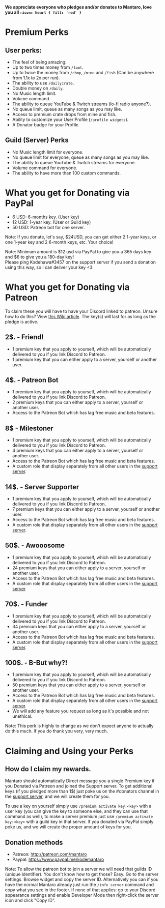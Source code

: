 **We appreciate everyone who pledges and/or donates to Mantaro, love you all `:icon: heart { fill: 'red' }`**

# Premium Perks

## User perks:
* The feel of being amazing.
* Up to two times money from `/loot`.
* Up to twice the money from `/chop`, `/mine` and `/fish` (Can be anywhere from 1.1x to 2x per run).
* The ability to use `/dailycrate`.
* Double money on `/daily`.
* No Music length limit.
* Volume command.
* The ability to queue YouTube & Twitch streams (lo-fi radio anyone?).
* No queue limit, queue as many songs as you may like.
* Access to premium crate drops from mine and fish.
* Ability to customize your User Profile (`/profile widgets`).
* A Donator badge for your Profile.

## Guild (Server) Perks
* No Music length limit for everyone.
* No queue limit for everyone, queue as many songs as you may like.
* The ability to queue YouTube & Twitch streams for everyone.
* Volume command for everyone.
* The ability to have more than 100 custom commands.

# What you get for Donating via PayPal
* 6 USD: 6-months key. (User key)
* 12 USD: 1-year key. (User or Guild key)
* 50 USD: Patreon bot for one server.

Note: If you donate, let's say, $24USD, you can get either 2 1-year keys, or one 1-year key and 2 6-month keys, etc. Your choice!<br>

Note: Minimum amount is $12 usd via PayPal to give you a 365 days key and $6 to give you a 180-day key!<br>
Please ping Kodehawa#3457 on the support server if you send a donation using this way, so I can deliver your key <3

# What you get for Donating via Patreon
To claim these you will have to have your Discord linked to patreon. Unsure how to do this? View [this Wiki article](https://patreon.zendesk.com/hc/en-us/articles/212052266-How-do-I-receive-my-Discord-role).
The key(s) will last for as long as the pledge is active.

## 2$. - Friend!
* 1 premium key that you apply to yourself, which will be automatically delivered to you if you link Discord to Patreon.
* 1 premium key that you can either apply to a server, yourself or another user.

## 4$. - Patreon Bot
* 1 premium key that you apply to yourself, which will be automatically delivered to you if you link Discord to Patreon.
* 2 premium keys that you can either apply to a server, yourself or another user.
* Access to the Patreon Bot which has lag free music and beta features.

## 8$ - Milestoner
* 1 premium key that you apply to yourself, which will be automatically delivered to you if you link Discord to Patreon.
* 4 premium keys that you can either apply to a server, yourself or another user.
* Access to the Patreon Bot which has lag free music and beta features.
* A custom role that display separately from all other users in the [support server](https://discordapp.com/invite/vCccEcy).

## 14$. - Server Supporter
* 1 premium key that you apply to yourself, which will be automatically delivered to you if you link Discord to Patreon.
* 7 premium keys that you can either apply to a server, yourself or another user.
* Access to the Patreon Bot which has lag free music and beta features.
* A custom role that display separately from all other users in the [support server](https://discordapp.com/invite/vCccEcy).

## 50$. - Awooosome
* 1 premium key that you apply to yourself, which will be automatically delivered to you if you link Discord to Patreon.
* 24 premium keys that you can either apply to a server, yourself or another user.
* Access to the Patreon Bot which has lag free music and beta features.
* A custom role that display separately from all other users in the [support server](https://discordapp.com/invite/vCccEcy).

## 70$. - Funder
* 1 premium key that you apply to yourself, which will be automatically delivered to you if you link Discord to Patreon.
* 34 premium keys that you can either apply to a server, yourself or another user.
* Access to the Patreon Bot which has lag free music and beta features.
* A custom role that display separately from all other users in the [support server](https://discordapp.com/invite/vCccEcy).

## 100$. - B-But why?!
* 1 premium key that you apply to yourself, which will be automatically delivered to you if you link Discord to Patreon.
* 50 premium keys that you can either apply to a server, yourself or another user.
* Access to the Patreon Bot which has lag free music and beta features.
* A custom role that display separately from all other users in the [support server](https://discordapp.com/invite/vCccEcy).
* We will add any feature you request as long as it's possible and not unethical.

Note: This perk is highly to change as we don't expect anyone to actually do this much. If you do thank you very, very much.

# Claiming and Using your Perks

## How do I claim my rewards.
Mantaro should automatically Direct message you a single Premium key if you Donated via Patreon and joined the Support server.
To get additional keys (if you pledged more than 1$) just poke us on the #donators channel in the [support server](https://support.mantaro.site), and we will create them for you.

To use a key on yourself simply use `/premium activate key:<key>` with a user key (you can give the key to someone else, and they can use that command as well), to make a server premium just use `/premium activate key:<key>` with a guild key in that server.
If you donated via PayPal simply poke us, and we will create the proper amount of keys for you.

## Donation methods
* Patreon: http://patreon.com/mantaro
* Paypal: https://www.paypal.me/kodemantaro

Note: To allow the patreon bot to join a server we will need that guilds ID (unique identifier). You don't know how to get those? Easy. Go to the server settings. Browse widget and copy the server ID. Alternatively you can if you have the normal Mantaro already just run the `/info server` command and copy what you see in the footer. If none of that applies: go to your Discord appearance settings and enable Developer Mode then right-click the server icon and click "Copy ID".
